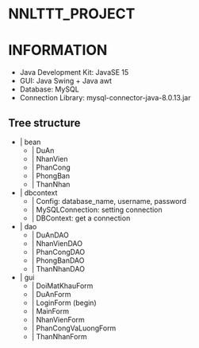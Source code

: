 # NNLTTT_PROJECT
# INFORMATION
- Java Development Kit: JavaSE 15
- GUI: Java Swing + Java awt
- Database: MySQL
- Connection Library: mysql-connector-java-8.0.13.jar

## Tree structure
- | bean
    - | DuAn
    - | NhanVien
    - | PhanCong
    - | PhongBan
    - | ThanNhan
- | dbcontext
    - | Config: database_name, username, password
    - | MySQLConnection: setting connection
    - | DBContext: get a connection
- | dao
    - | DuAnDAO
    - | NhanVienDAO
    - | PhanCongDAO
    - | PhongBanDAO
    - | ThanNhanDAO
- | gui
    - | DoiMatKhauForm
	- | DuAnForm
	- | LoginForm (begin)
	- | MainForm
	- | NhanVienForm
	- | PhanCongVaLuongForm
	- | ThanNhanForm